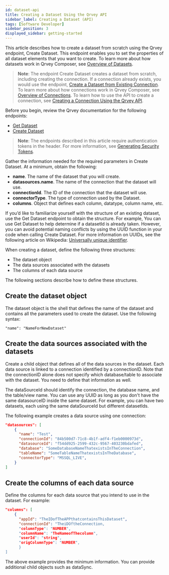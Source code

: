 ```yaml
---
id: dataset-api
title: Creating a Dataset Using the Qrvey API
sidebar_label: Creating a Dataset (API)
tags: [Software Developer]
sidebar_position: 3
displayed_sidebar: getting-started
---
```


<div>

This article describes how to create a dataset from scratch using the Qrvey endpoint, Create Dataset. This endpoint enables you to set the properties of all dataset elements that you want to create. To learn more about how datasets work in Qrvey Composer, see [Overview of Datasets](../../../composer/05-Working%20with%20Data/Datasets/01-Overview%20of%20Datasets/overview-of-datasets.md).  

>**Note**: The endpoint Create Dataset creates a dataset from scratch, including creating the connection. If a connection already exists, you would use the endpoint, [Create a Dataset from Existing Connection](https://qrvey.stoplight.io/docs/qrvey-api-doc/9fed20b516e4d-create-dataset-from-existing-connection). To learn more about how connections work in Qrvey Composer, see [Overview of Connections](../../../composer/05-Working%20with%20Data/Connections/overview-of-connections.md).  To learn how to use the API to create a connection, see [Creating a Connection Using the Qrvey API](../Qrvey%20API%20Tutorials/connections-api.md).  

Before you begin, review the Qrvey documentation for the following endpoints:
* [Get Dataset](https://qrvey.stoplight.io/docs/qrvey-api-doc/2ff17959232b9-get-dataset)
* [Create Dataset](https://qrvey.stoplight.io/docs/qrvey-api-doc/939f8c281cb8f-create-dataset)

>**Note**: The endpoints described in this article require authentication tokens in the header. For more information, see [Generating Security Tokens](../generating-security-tokens.md).

Gather the information needed for the required parameters in Create Dataset. At a minimum, obtain the following:
* **name**. The name of the dataset that you will create.
* **datasources.name**. The name of the connection that the dataset will use.
* **connectionId**. The ID of the connection that the dataset will use.
* **connectorType**. The type of connection used by the Dataset.
* **columns**. Object that defines each column, datatype, column name, etc.

If you’d like to familiarize yourself with the structure of an existing dataset, use the Get Dataset endpoint to obtain the structure. For example, You can use Get Dataset to help determine if a datasetId is already taken. However, you can avoid potential naming conflicts by using the UUID function in your code when calling Create Dataset. For more information on UUIDs, see the following article on Wikipedia: [Universally unique identifier](https://en.wikipedia.org/wiki/Universally_unique_identifier).

When creating a dataset, define the following three structures:
* The dataset object
* The data sources associated with the datasets
* The columns of each data source

The following sections describe how to define these structures. 

## Create the dataset object
The dataset object is the shell that defines the name of the dataset and contains all the parameters used to create the dataset. Use the following syntax:

`"name": "NameForNewDataset"`

## Create the data sources associated with the datasets
Create a child object that defines all of the data sources in the dataset. Each data source is linked to a connection identified by a connectionID. Note that the connectionID alone does not specify which database/table to associate with the dataset. You need to define that information as well. 

The dataSourceId should identify the connection, the database name, and the table/view name. You can use any UUID as long as you don't have the same datasourceID inside the same dataset. For example, you can have two datasets, each using the same dataSourceId but different datasetIds.

The following example creates a data source using one connection:

```json
"datasources": [
    {
      "name": "Test",
      "connectionId": "84b500d7-71c8-4b1f-adf4-f1eb0000973d",
      "datasourceId": "f54dd925-2599-432c-9567-403230bdafed",
      "database": "SomeDatabaseNameThatexistsInTheConnection",
      "tableName": "SomeTableNameThatexistsInTheDatabase",
      "connectorType": "MSSQL_LIVE",
    }
]
```

## Create the columns of each data source
Define the columns for each data source that you intend to use in the dataset. For example:

```json
"columns": [
    {
      "appId": "TheIDofTheAPPthatcontainsThisDataset",
      "connectionId": "TheiDOftheConnection,
      "columnType": "NUMBER",
      "columnName": "TheNameofThecolumn",
      "userId": "string",
      "origColumnType": "NUMBER",
      }
]
```

The above example provides the minimum information. You can provide additional child objects such as dataSync.



</div>
